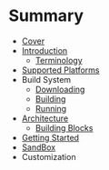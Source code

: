 # Summary

* [Cover](README.md)
* [Introduction](documentation/Introduction.md)
   * [Terminology](documentation/Terminology.md)
* [Supported Platforms](documentation/SupportedPlatforms.md)
* Build System
   * [Downloading](documentation/Downloading.md)
   * [Building](documentation/Building.md)
   * [Running](documentation/Running.md)
* [Architecture](documentation/Architecture.md)
   * [Building Blocks](documentation/BuildingBlocks.md)
* [Getting Started](documentation/GettingStarted.md)
* [SandBox](documentation/Sandbox.md)
* Customization

